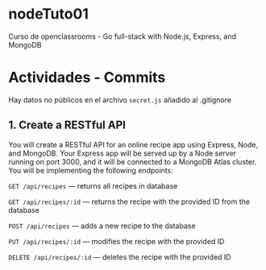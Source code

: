 # nodeTuto01

Curso de openclassrooms - Go full-stack with Node.js, Express, and MongoDB

# Actividades - Commits

Hay datos no públicos en el archivo `secret.js` añadido al .gitignore

## 1. Create a RESTful API

You will create a RESTful API for an online recipe app using Express, Node, and MongoDB. Your Express app will be served up by a Node server running on port 3000, and it will be connected to a MongoDB Atlas cluster. You will be implementing the following endpoints:

`GET /api/recipes` — returns all recipes in database

`GET /api/recipes/:id` — returns the recipe with the provided ID from the database

`POST /api/recipes` — adds a new recipe to the database

`PUT /api/recipes/:id` — modifies the recipe with the provided ID

`DELETE /api/recipes/:id` — deletes the recipe with the provided ID
